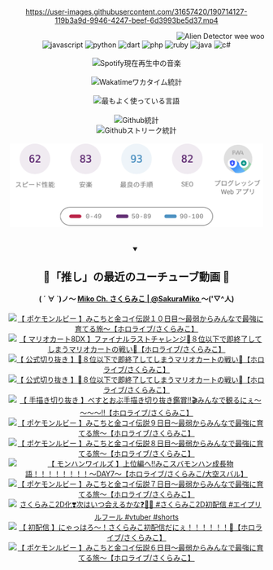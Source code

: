 <!-- START: HERO IMAGE GIF ////////// ////////// ////////// -->
<!-- <img src="@/../assets/img/gaming/ghost-of-tsushima.gif" width="100%"  alt="nellyXinwei's Hero Gif Image"/> -->
<!-- END: HERO IMAGE GIF ////////// ////////// ////////// -->

<div align="center" >  
  
<!-- START:ワンピース 第1015話「ルフィはRED ROCを使う」 -->
<https://user-images.githubusercontent.com/31657420/190714127-119b3a9d-9946-4247-beef-6d3993be5d37.mp4>
<!-- END:ワンピース 第1015話「ルフィはRED ROCを使う」 -->

<!-- START:VISITOR COUNTER -->
<div width="100%" align="right">
<img src="https://komarev.com/ghpvc/?username=nellyXinwei&label=🛸&color=grey&style=for-the-badge&labelcolor=ffffff" alt="Alien Detector wee woo"/>
</div>
<!-- END:VISITOR COUNTER -->

<!-- START: PROGRAMMING LANGUAGES -->
<!-- 色彩 Color Scheme:
#961E3A, #8A0D42, #5A0640, #4F265E, #2B355A, #3E759B, #CC4246,
#BB2649, #AD1052, #700750, #633075, #364270, #4E92C2, #FF5357
Sauce: https://www.webcreatorbox.com/inspiration/pantone-2023
-->

<img src="https://img.shields.io/badge/javascript%20-%23BB2649.svg?&style=for-the-badge&logo=javascript&logoColor=white&labelColor=961E3A" alt="javascript"/>
<img src="https://img.shields.io/badge/python%20-%23AD1052.svg?&style=for-the-badge&logo=python&logoColor=white&labelColor=8A0D42" alt="python" />
<img src="https://img.shields.io/badge/dart%20-%23700750.svg?&style=for-the-badge&logo=dart&logoColor=white&labelColor=5A0640" alt="dart"/>
<img src="https://img.shields.io/badge/php%20-%23633075.svg?&style=for-the-badge&logo=php&logoColor=white&labelColor=4F265E" alt="php"/>
<img src="https://img.shields.io/badge/ruby%20-%23364270.svg?&style=for-the-badge&logo=ruby&logoColor=white&labelColor=2B355A" alt="ruby"/>
<img src="https://img.shields.io/badge/java%20-%234E92C2.svg?&style=for-the-badge&logo=openjdk&logoColor=white&labelColor=3E759B" alt="java"/>
<img src="https://img.shields.io/badge/c%23-%23FF5357.svg?style=for-the-badge&logo=c-sharp&logoColor=white&labelColor=CC4246" alt="c#"/>  
<!-- END: PROGRAMMING LANGUAGES -->

<br>
<br>

<!-- START: MUSIC STATUS -->
  <!-- <a href="https://newojima-gsrs-20220114.vercel.app/api/now-playing?open">
    <img src="https://newojima-gsrs-20220114.vercel.app/api/now-playing" alt="Spotify現在再生中の音楽">
  </a> -->
  <img src="https://newojima-grss-20230114.vercel.app/api/spotify?border_color=transparent" alt="Spotify現在再生中の音楽" width="280px">
<!-- END: MUSIC STATUS -->

<br>
<br>

<!-- START: GITHUB STATUS -->
<!-- 色彩 Color Scheme:  #BB2649, #AD1052, #700750, #633075 -->
<img align="center" src="https://newojima-grs-20230109.vercel.app/api/wakatime?username=newojima&layout=compact&langs_count=10&locale=ja&hide_title=false&title_color=fff&hide_border=true&text_color=fff&bg_color=BB2649,BB2649,633075,633075&hide=other,css,html,bash,xml,git%20config,makefile,properties,yaml,markdown,text,json,jsx" alt="Wakatimeワカタイム統計" width="500px"/>

<br>
<br>

<!-- 色彩 Color Scheme:  #633075, #364270, #4E92C2 -->
  <img align="center" src="https://newojima-grs-20230109.vercel.app/api/top-langs?username=newojima&layout=compact&text_color=fff&icon_color=fff&hide_border=true&&locale=ja&hide_title=false&title_color=fff&include_all_commits=true&card_width=445&langs_count=11&hide=c%23,powershell,shaderlab,hlsl,makefile,jupyter%20notebook,python,html,css,shell,batchfile,less,liquid,hack,scss&bg_color=4F265E,633075,4E92C2" alt="最もよく使っている言語" width="500px"/>

<br>
<br>

<!-- 色彩 Color Scheme:  #4E92C2, #FF5357 -->
  <img align="center" src="https://newojima-grs-20230109.vercel.app/api?username=newojima&rank_icon=github&show_icons=true&&locale=ja&title_color=fff&text_color=fff&icon_color=fff&hide_border=true&hide_title=false&count_private=true&include_all_commits=true&card_width=495&disable_animations=true&bg_color=4E92C2,4E92C2,FF5357" alt="Github統計" width="500px"/>

<br>

<img align="center" src="https://streak-stats.demolab.com?user=newojima&theme=dark&hide_border=true&locale=ja&ring=BB2649&stroke=222222&background=151515&sideLabels=BB2649&currStreakLabel=ffffff&border=BB2649&fire=FF5357&currStreakNum=ffffff&sideNums=FF5357&dates=ffffff" alt="Githubストリーク統計" width="500px"/>

<br>
<br>

  <img align="center" width="500px" src="@/../assets/img/page-insights.svg" alt="Githubページの洞察"/>
  
</div>
<!-- END: GITHUB STATUS -->

<br>
<br>

<div align="center">
<details open>
  <summary>

  </summary>

  <h2 align="center">🌸「推し」の最近のユーチューブ動画 🌸</h2>
  <h4>
  ( ´ ∀ `)ノ～ 
  <a href="https://www.youtube.com/@SakuraMiko">Miko Ch. さくらみこ | @SakuraMiko
  </a>
   ～('▽^人)
  </h4>

  <!-- BEGIN YOUTUBE-CARDS -->
<a href="https://www.youtube.com/watch?v=35p_v2E-CZE"><img src="https://ytcards.demolab.com/?id=35p_v2E-CZE&title=%E3%80%90+%E3%83%9D%E3%82%B1%E3%83%A2%E3%83%B3%E3%83%AB%E3%83%93%E3%83%BC+%E3%80%91%E3%81%BF%E3%81%93%E3%81%A1%E3%81%A8%E9%87%91%E3%82%B3%E3%82%A4%E4%BC%9D%E8%AA%AC%EF%BC%91%EF%BC%90%E6%97%A5%E7%9B%AE%EF%BD%9E%E6%9C%80%E5%BC%B1%E3%81%8B%E3%82%89%E3%81%BF%E3%82%93%E3%81%AA%E3%81%A7%E6%9C%80%E5%BC%B7%E3%81%AB%E8%82%B2%E3%81%A6%E3%82%8B%E6%97%85%EF%BD%9E%E3%80%90%E3%83%9B%E3%83%AD%E3%83%A9%E3%82%A4%E3%83%96%2F%E3%81%95%E3%81%8F%E3%82%89%E3%81%BF%E3%81%93%E3%80%91&lang=ja&timestamp=1744110394&background_color=%230d1117&title_color=%23ffffff&stats_color=%23dedede&max_title_lines=1&width=187&border_radius=5&duration=0" alt="【 ポケモンルビー 】みこちと金コイ伝説１０日目～最弱からみんなで最強に育てる旅～【ホロライブ/さくらみこ】" title="【 ポケモンルビー 】みこちと金コイ伝説１０日目～最弱からみんなで最強に育てる旅～【ホロライブ/さくらみこ】"></a>
<a href="https://www.youtube.com/watch?v=HnQcZARzLZk"><img src="https://ytcards.demolab.com/?id=HnQcZARzLZk&title=%E3%80%90+%E3%83%9E%E3%83%AA%E3%82%AA%E3%82%AB%E3%83%BC%E3%83%888DX+%E3%80%91%E3%83%95%E3%82%A1%E3%82%A4%E3%83%8A%E3%83%AB%E3%83%A9%E3%82%B9%E3%83%88%E3%83%81%E3%83%A3%E3%83%AC%E3%83%B3%E3%82%B8%F0%9F%9A%A8%EF%BC%98%E4%BD%8D%E4%BB%A5%E4%B8%8B%E3%81%A7%E5%8D%B3%E7%B5%82%E4%BA%86%E3%81%97%E3%81%A6%E3%81%97%E3%81%BE%E3%81%86%E3%83%9E%E3%83%AA%E3%82%AA%E3%82%AB%E3%83%BC%E3%83%88%E3%81%AE%E6%88%A6%E3%81%84%F0%9F%9A%A8%E3%80%90%E3%83%9B%E3%83%AD%E3%83%A9%E3%82%A4%E3%83%96%2F%E3%81%95%E3%81%8F%E3%82%89%E3%81%BF%E3%81%93%E3%80%91&lang=ja&timestamp=1744029656&background_color=%230d1117&title_color=%23ffffff&stats_color=%23dedede&max_title_lines=1&width=187&border_radius=5&duration=285" alt="【 マリオカート8DX 】ファイナルラストチャレンジ🚨８位以下で即終了してしまうマリオカートの戦い🚨【ホロライブ/さくらみこ】" title="【 マリオカート8DX 】ファイナルラストチャレンジ🚨８位以下で即終了してしまうマリオカートの戦い🚨【ホロライブ/さくらみこ】"></a>
<a href="https://www.youtube.com/watch?v=rOfdCi6Y130"><img src="https://ytcards.demolab.com/?id=rOfdCi6Y130&title=%E3%80%90+%E5%85%AC%E5%BC%8F%E5%88%87%E3%82%8A%E6%8A%9C%E3%81%8D+%E3%80%91%F0%9F%9A%A8%EF%BC%98%E4%BD%8D%E4%BB%A5%E4%B8%8B%E3%81%A7%E5%8D%B3%E7%B5%82%E4%BA%86%E3%81%97%E3%81%A6%E3%81%97%E3%81%BE%E3%81%86%E3%83%9E%E3%83%AA%E3%82%AA%E3%82%AB%E3%83%BC%E3%83%88%E3%81%AE%E6%88%A6%E3%81%84%F0%9F%9A%A8%E3%80%90%E3%83%9B%E3%83%AD%E3%83%A9%E3%82%A4%E3%83%96%2F%E3%81%95%E3%81%8F%E3%82%89%E3%81%BF%E3%81%93%E3%80%91&lang=ja&timestamp=1744028820&background_color=%230d1117&title_color=%23ffffff&stats_color=%23dedede&max_title_lines=1&width=187&border_radius=5&duration=533" alt="【 公式切り抜き 】🚨８位以下で即終了してしまうマリオカートの戦い🚨【ホロライブ/さくらみこ】" title="【 公式切り抜き 】🚨８位以下で即終了してしまうマリオカートの戦い🚨【ホロライブ/さくらみこ】"></a>
<a href="https://www.youtube.com/watch?v=L6vyEjY_Ako"><img src="https://ytcards.demolab.com/?id=L6vyEjY_Ako&title=%E3%80%90+%E5%85%AC%E5%BC%8F%E5%88%87%E3%82%8A%E6%8A%9C%E3%81%8D+%E3%80%91%F0%9F%9A%A8%EF%BC%98%E4%BD%8D%E4%BB%A5%E4%B8%8B%E3%81%A7%E5%8D%B3%E7%B5%82%E4%BA%86%E3%81%97%E3%81%A6%E3%81%97%E3%81%BE%E3%81%86%E3%83%9E%E3%83%AA%E3%82%AA%E3%82%AB%E3%83%BC%E3%83%88%E3%81%AE%E6%88%A6%E3%81%84%F0%9F%9A%A8%E3%80%90%E3%83%9B%E3%83%AD%E3%83%A9%E3%82%A4%E3%83%96%2F%E3%81%95%E3%81%8F%E3%82%89%E3%81%BF%E3%81%93%E3%80%91&lang=ja&timestamp=1744027994&background_color=%230d1117&title_color=%23ffffff&stats_color=%23dedede&max_title_lines=1&width=187&border_radius=5&duration=379" alt="【 公式切り抜き 】🚨８位以下で即終了してしまうマリオカートの戦い🚨【ホロライブ/さくらみこ】" title="【 公式切り抜き 】🚨８位以下で即終了してしまうマリオカートの戦い🚨【ホロライブ/さくらみこ】"></a>
<a href="https://www.youtube.com/watch?v=LnDP-iWGzrk"><img src="https://ytcards.demolab.com/?id=LnDP-iWGzrk&title=%E3%80%90+%E6%89%8B%E6%8F%8F%E3%81%8D%E5%88%87%E3%82%8A%E6%8A%9C%E3%81%8D+%E3%80%91%E3%81%B9%E3%81%99%E3%81%A8%E3%81%8A%E3%81%B6%E6%89%8B%E6%8F%8F%E3%81%8D%E5%88%87%E3%82%8A%E6%8A%9C%E3%81%8D%E9%91%91%E8%B3%9E%E2%80%BC%F0%9F%8E%AC%E3%81%BF%E3%82%93%E3%81%AA%E3%81%A7%E8%A6%B3%E3%82%8B%E3%81%AB%E3%81%87%EF%BD%9E%EF%BD%9E%EF%BD%9E%EF%BD%9E%E2%80%BC%E3%80%90%E3%83%9B%E3%83%AD%E3%83%A9%E3%82%A4%E3%83%96%2F%E3%81%95%E3%81%8F%E3%82%89%E3%81%BF%E3%81%93%E3%80%91&lang=ja&timestamp=1743948922&background_color=%230d1117&title_color=%23ffffff&stats_color=%23dedede&max_title_lines=1&width=187&border_radius=5&duration=7231" alt="【 手描き切り抜き 】べすとおぶ手描き切り抜き鑑賞‼🎬みんなで観るにぇ～～～～‼【ホロライブ/さくらみこ】" title="【 手描き切り抜き 】べすとおぶ手描き切り抜き鑑賞‼🎬みんなで観るにぇ～～～～‼【ホロライブ/さくらみこ】"></a>
<a href="https://www.youtube.com/watch?v=BpEHruDK4yk"><img src="https://ytcards.demolab.com/?id=BpEHruDK4yk&title=%E3%80%90+%E3%83%9D%E3%82%B1%E3%83%A2%E3%83%B3%E3%83%AB%E3%83%93%E3%83%BC+%E3%80%91%E3%81%BF%E3%81%93%E3%81%A1%E3%81%A8%E9%87%91%E3%82%B3%E3%82%A4%E4%BC%9D%E8%AA%AC%EF%BC%99%E6%97%A5%E7%9B%AE%EF%BD%9E%E6%9C%80%E5%BC%B1%E3%81%8B%E3%82%89%E3%81%BF%E3%82%93%E3%81%AA%E3%81%A7%E6%9C%80%E5%BC%B7%E3%81%AB%E8%82%B2%E3%81%A6%E3%82%8B%E6%97%85%EF%BD%9E%E3%80%90%E3%83%9B%E3%83%AD%E3%83%A9%E3%82%A4%E3%83%96%2F%E3%81%95%E3%81%8F%E3%82%89%E3%81%BF%E3%81%93%E3%80%91&lang=ja&timestamp=1743872898&background_color=%230d1117&title_color=%23ffffff&stats_color=%23dedede&max_title_lines=1&width=187&border_radius=5&duration=20698" alt="【 ポケモンルビー 】みこちと金コイ伝説９日目～最弱からみんなで最強に育てる旅～【ホロライブ/さくらみこ】" title="【 ポケモンルビー 】みこちと金コイ伝説９日目～最弱からみんなで最強に育てる旅～【ホロライブ/さくらみこ】"></a>
<a href="https://www.youtube.com/watch?v=wM0A1aiIPpY"><img src="https://ytcards.demolab.com/?id=wM0A1aiIPpY&title=%E3%80%90+%E3%83%9D%E3%82%B1%E3%83%A2%E3%83%B3%E3%83%AB%E3%83%93%E3%83%BC+%E3%80%91%E3%81%BF%E3%81%93%E3%81%A1%E3%81%A8%E9%87%91%E3%82%B3%E3%82%A4%E4%BC%9D%E8%AA%AC%EF%BC%98%E6%97%A5%E7%9B%AE%EF%BD%9E%E6%9C%80%E5%BC%B1%E3%81%8B%E3%82%89%E3%81%BF%E3%82%93%E3%81%AA%E3%81%A7%E6%9C%80%E5%BC%B7%E3%81%AB%E8%82%B2%E3%81%A6%E3%82%8B%E6%97%85%EF%BD%9E%E3%80%90%E3%83%9B%E3%83%AD%E3%83%A9%E3%82%A4%E3%83%96%2F%E3%81%95%E3%81%8F%E3%82%89%E3%81%BF%E3%81%93%E3%80%91&lang=ja&timestamp=1743793608&background_color=%230d1117&title_color=%23ffffff&stats_color=%23dedede&max_title_lines=1&width=187&border_radius=5&duration=24199" alt="【 ポケモンルビー 】みこちと金コイ伝説８日目～最弱からみんなで最強に育てる旅～【ホロライブ/さくらみこ】" title="【 ポケモンルビー 】みこちと金コイ伝説８日目～最弱からみんなで最強に育てる旅～【ホロライブ/さくらみこ】"></a>
<a href="https://www.youtube.com/watch?v=hlTbp-_T3NQ"><img src="https://ytcards.demolab.com/?id=hlTbp-_T3NQ&title=%E3%80%90+%E3%83%A2%E3%83%B3%E3%83%8F%E3%83%B3%E3%83%AF%E3%82%A4%E3%83%AB%E3%82%BA+%E3%80%91%E4%B8%8A%E4%BD%8D%E7%B7%A8%E3%81%B8%E2%80%BC%E3%81%BF%E3%81%93%E3%82%B9%E3%83%90%E3%83%A2%E3%83%B3%E3%83%8F%E3%83%B3%E6%88%90%E9%95%B7%E7%89%A9%E8%AA%9E%EF%BC%81%EF%BC%81%EF%BC%81%EF%BC%81%EF%BC%81%EF%BC%81%EF%BC%81%EF%BC%81%EF%BD%9EDAY7%EF%BD%9E%E3%80%90%E3%83%9B%E3%83%AD%E3%83%A9%E3%82%A4%E3%83%96%2F%E3%81%95%E3%81%8F%E3%82%89%E3%81%BF%E3%81%93%2F%E5%A4%A7%E7%A9%BA%E3%82%B9%E3%83%90%E3%83%AB%E3%80%91&lang=ja&timestamp=1743700084&background_color=%230d1117&title_color=%23ffffff&stats_color=%23dedede&max_title_lines=1&width=187&border_radius=5&duration=17266" alt="【 モンハンワイルズ 】上位編へ‼みこスバモンハン成長物語！！！！！！！！～DAY7～【ホロライブ/さくらみこ/大空スバル】" title="【 モンハンワイルズ 】上位編へ‼みこスバモンハン成長物語！！！！！！！！～DAY7～【ホロライブ/さくらみこ/大空スバル】"></a>
<a href="https://www.youtube.com/watch?v=Ux5uaXrrvkM"><img src="https://ytcards.demolab.com/?id=Ux5uaXrrvkM&title=%E3%80%90+%E3%83%9D%E3%82%B1%E3%83%A2%E3%83%B3%E3%83%AB%E3%83%93%E3%83%BC+%E3%80%91%E3%81%BF%E3%81%93%E3%81%A1%E3%81%A8%E9%87%91%E3%82%B3%E3%82%A4%E4%BC%9D%E8%AA%AC%EF%BC%97%E6%97%A5%E7%9B%AE%EF%BD%9E%E6%9C%80%E5%BC%B1%E3%81%8B%E3%82%89%E3%81%BF%E3%82%93%E3%81%AA%E3%81%A7%E6%9C%80%E5%BC%B7%E3%81%AB%E8%82%B2%E3%81%A6%E3%82%8B%E6%97%85%EF%BD%9E%E3%80%90%E3%83%9B%E3%83%AD%E3%83%A9%E3%82%A4%E3%83%96%2F%E3%81%95%E3%81%8F%E3%82%89%E3%81%BF%E3%81%93%E3%80%91&lang=ja&timestamp=1743618205&background_color=%230d1117&title_color=%23ffffff&stats_color=%23dedede&max_title_lines=1&width=187&border_radius=5&duration=19093" alt="【 ポケモンルビー 】みこちと金コイ伝説７日目～最弱からみんなで最強に育てる旅～【ホロライブ/さくらみこ】" title="【 ポケモンルビー 】みこちと金コイ伝説７日目～最弱からみんなで最強に育てる旅～【ホロライブ/さくらみこ】"></a>
<a href="https://www.youtube.com/watch?v=vJogCYgw2zo"><img src="https://ytcards.demolab.com/?id=vJogCYgw2zo&title=%E3%81%95%E3%81%8F%E3%82%89%E3%81%BF%E3%81%932D%E5%8C%96%E2%9D%A3%EF%B8%8F%E6%AC%A1%E3%81%AF%E3%81%84%E3%81%A4%E4%BC%9A%E3%81%88%E3%82%8B%E3%81%8B%E3%81%AA%E2%9D%93%F0%9F%8C%B8%F0%9F%92%98+%23%E3%81%95%E3%81%8F%E3%82%89%E3%81%BF%E3%81%932D%E5%88%9D%E9%85%8D%E4%BF%A1+%23%E3%82%A8%E3%82%A4%E3%83%97%E3%83%AA%E3%83%AB%E3%83%95%E3%83%BC%E3%83%AB+%23vtuber+%23shorts&lang=ja&timestamp=1743584466&background_color=%230d1117&title_color=%23ffffff&stats_color=%23dedede&max_title_lines=1&width=187&border_radius=5&duration=59" alt="さくらみこ2D化❣️次はいつ会えるかな❓🌸💘 #さくらみこ2D初配信 #エイプリルフール #vtuber #shorts" title="さくらみこ2D化❣️次はいつ会えるかな❓🌸💘 #さくらみこ2D初配信 #エイプリルフール #vtuber #shorts"></a>
<a href="https://www.youtube.com/watch?v=GrWPu-x5agE"><img src="https://ytcards.demolab.com/?id=GrWPu-x5agE&title=%E3%80%90+%E5%88%9D%E9%85%8D%E4%BF%A1+%E3%80%91%E3%81%AB%E3%82%83%E3%81%A3%E3%81%AF%E3%82%8D%EF%BD%9E%EF%BC%81%E3%81%95%E3%81%8F%E3%82%89%E3%81%BF%E3%81%93%E5%88%9D%E9%85%8D%E4%BF%A1%E3%81%A0%E3%81%AB%E3%81%87%EF%BC%81%EF%BC%81%EF%BC%81%EF%BC%81%EF%BC%81%EF%BC%81%F0%9F%8C%B8%E3%80%90%E3%83%9B%E3%83%AD%E3%83%A9%E3%82%A4%E3%83%96%2F%E3%81%95%E3%81%8F%E3%82%89%E3%81%BF%E3%81%93%E3%80%91&lang=ja&timestamp=1743515140&background_color=%230d1117&title_color=%23ffffff&stats_color=%23dedede&max_title_lines=1&width=187&border_radius=5&duration=5827" alt="【 初配信 】にゃっはろ～！さくらみこ初配信だにぇ！！！！！！🌸【ホロライブ/さくらみこ】" title="【 初配信 】にゃっはろ～！さくらみこ初配信だにぇ！！！！！！🌸【ホロライブ/さくらみこ】"></a>
<a href="https://www.youtube.com/watch?v=F9YA2dTYlzE"><img src="https://ytcards.demolab.com/?id=F9YA2dTYlzE&title=%E3%80%90+%E3%83%9D%E3%82%B1%E3%83%A2%E3%83%B3%E3%83%AB%E3%83%93%E3%83%BC+%E3%80%91%E3%81%BF%E3%81%93%E3%81%A1%E3%81%A8%E9%87%91%E3%82%B3%E3%82%A4%E4%BC%9D%E8%AA%AC%EF%BC%96%E6%97%A5%E7%9B%AE%EF%BD%9E%E6%9C%80%E5%BC%B1%E3%81%8B%E3%82%89%E3%81%BF%E3%82%93%E3%81%AA%E3%81%A7%E6%9C%80%E5%BC%B7%E3%81%AB%E8%82%B2%E3%81%A6%E3%82%8B%E6%97%85%EF%BD%9E%E3%80%90%E3%83%9B%E3%83%AD%E3%83%A9%E3%82%A4%E3%83%96%2F%E3%81%95%E3%81%8F%E3%82%89%E3%81%BF%E3%81%93%E3%80%91&lang=ja&timestamp=1743438878&background_color=%230d1117&title_color=%23ffffff&stats_color=%23dedede&max_title_lines=1&width=187&border_radius=5&duration=18863" alt="【 ポケモンルビー 】みこちと金コイ伝説６日目～最弱からみんなで最強に育てる旅～【ホロライブ/さくらみこ】" title="【 ポケモンルビー 】みこちと金コイ伝説６日目～最弱からみんなで最強に育てる旅～【ホロライブ/さくらみこ】"></a>
<!-- END YOUTUBE-CARDS -->

</div>
  
</details>
